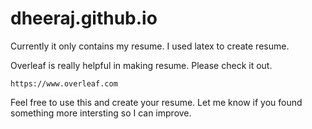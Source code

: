 # dheeraj.github.io
Currently it only contains my resume. I used latex to create resume. 

Overleaf is really helpful in making resume. Please check it out.
```
https://www.overleaf.com
```

Feel free to use this and create your resume. Let me know if you found something more intersting so I can improve.
